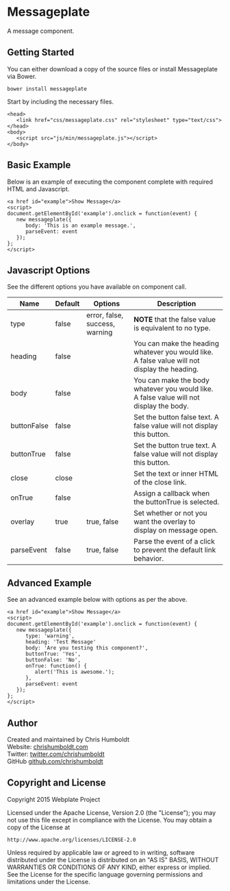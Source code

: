 # Messageplate
A message component.

## Getting Started
You can either download a copy of the source files or install Messageplate via Bower.

```
bower install messageplate
```

Start by including the necessary files.

```
<head>
   <link href="css/messageplate.css" rel="stylesheet" type="text/css">
</head>
<body>
   <script src="js/min/messageplate.js"></script>
</body>
```

## Basic Example
Below is an example of executing the component complete with required HTML and Javascript.

```
<a href id="example">Show Message</a>
<script>
document.getElementById('example').onclick = function(event) {
   new messageplate({
      body: 'This is an example message.',
      parseEvent: event
   });
};
</script>
```

## Javascript Options
See the different options you have available on component call.

Name | Default | Options | Description
---- | ---- | ---- | ----
type | false | error, false, success, warning | **NOTE** that the false value is equivalent to no type.
heading | false | | You can make the heading whatever you would like. A false value will not display the heading.
body | false | | You can make the body whatever you would like. A false value will not display the body.
buttonFalse | false | | Set the button false text. A false value will not display this button.
buttonTrue | false | | Set the button true text. A false value will not display this button.
close | close | | Set the text or inner HTML of the close link.
onTrue | false | | Assign a callback when the buttonTrue is selected.
overlay | true | true, false | Set whether or not you want the overlay to display on message open.
parseEvent | false | true, false | Parse the event of a click to prevent the default link behavior.

## Advanced Example
See an advanced example below with options as per the above.

```
<a href id="example">Show Message</a>
<script>
document.getElementById('example').onclick = function(event) {
   new messageplate({
      type: 'warning',
      heading: 'Test Message'
      body: 'Are you testing this component?',
      buttonTrue: 'Yes',
      buttonFalse: 'No',
      onTrue: function() {
         alert('This is awesome.');
      },
      parseEvent: event
   });
};
</script>
```

## Author
Created and maintained by Chris Humboldt<br>
Website: <a href="http://chrishumboldt.com/">chrishumboldt.com</a><br>
Twitter: <a href="https://twitter.com/chrishumboldt">twitter.com/chrishumboldt</a><br>
GitHub <a href="https://github.com/chrishumboldt">github.com/chrishumboldt</a><br>

## Copyright and License
Copyright 2015 Webplate Project

Licensed under the Apache License, Version 2.0 (the "License");
you may not use this file except in compliance with the License.
You may obtain a copy of the License at

    http://www.apache.org/licenses/LICENSE-2.0

Unless required by applicable law or agreed to in writing, software
distributed under the License is distributed on an "AS IS" BASIS,
WITHOUT WARRANTIES OR CONDITIONS OF ANY KIND, either express or implied.
See the License for the specific language governing permissions and
limitations under the License.

